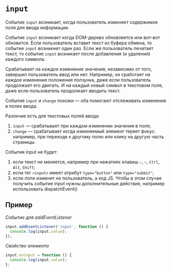 # `input`

Событие `input` возникает, когда пользователь изменяет содержимое поля для ввода информации.

Событие `input` возникает когда DOM-дерево обновляется или вот-вот обновится. Если пользователь вставит текст из буфера обмена, то событие `input` возникнет один раз. Если же пользователь печатает текст, то событие `input` возникает после добавления (и удаления) каждого символа.

Срабатывает на каждое изменение значения, независимо от того, завершил пользователь ввод или нет. Например, он сработает на каждое изменение положения ползунка, даже если пользователь продолжает его двигать. И на каждый новый символ в текстовом поле, даже если пользователь продолжает вводить текст.

События `input` и `change` похожи — оба помогают отслеживать изменения в полях ввода.

Различие есть для текстовых полей ввода:

1. `input` — срабатывает при каждом изменении значения в поле;
2. `change` — срабатывает когда изменяемый элемент теряет фокус: например, при переходе к другому полю или клику на другую часть страницы.

События input не будет:

1. если текст не меняется, например при нажатиях клавиш `⇦`, `⇨`, `Ctrl`, `Alt`, `Shift`;
2. если тег `<input>` имеет атрибут `type="button"` или `type="submit"`;
3. если поле изменит не пользователь, а код JS. Чтобы в этом случае получить событие input нужны дополнительные действия, например использовать dispatchEvent()

## Пример

_Событие для addEventListener_

```js
input.addEventListener('input', function () {
  console.log(input.value);
});
```

_Свойство элемента_

```js
input.oninput = function () {
  console.log(input.value);
};
```
